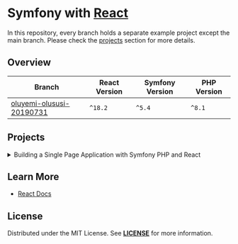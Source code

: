 # Symfony with [React][react_website]

In this repository, every branch holds a separate example project except the main branch.
Please check the [projects](#projects) section for more details.

## Overview
| Branch                                                  | React Version | Symfony Version | PHP Version |
|---------------------------------------------------------|---------------|-----------------|-------------|
| [oluyemi-olususi-20190731][oluyemi-olususi-20190731-tt] | `^18.2`       | `^5.4`          | `^8.1`      |


## Projects
<details><summary>Building a Single Page Application with Symfony PHP and React</summary>  
<p>  

[//]: # (<img)

[//]: # (src="https://user-images.githubusercontent.com/5810350/218063260-f11af1b3-7928-4ef5-832b-153befb8c1cb.png")

[//]: # (alt="Symfony UX Chart")

[//]: # (width="80%")

[//]: # (/>)

**Description:** Building a Single Page Application with Symfony PHP and React  
**Code:** [Building a Single Page Application with Symfony PHP and React][oluyemi-olususi-20190731]  
**Resources:**
- [Building a Single Page Application with Symfony PHP and React](https://www.twilio.com/blog/building-a-single-page-application-with-symfony-php-and-react)
  <br/>


#### Installation
```bash
git clone git@github.com:habibun/symfony-react.git
cd symfony-react
git checkout oluyemi-olususi-20190731
symfony composer install
yarn install
symfony server:start
```

</p>
</details>


## Learn More
- [React Docs](https://reactjs.org/docs/getting-started.html)


<!-- LICENSE -->
## License
Distributed under the MIT License. See **[LICENSE][license]** for more information.



[//]: # (Links)
[license]: https://github.com/habibun/symfony-react/blob/main/LICENSE
[raect]: https://reactjs.org/

[react_website]: https://netgen.io/layouts
[oluyemi-olususi-20190731]: https://github.com/habibun/symfony-react/tree/oluyemi-olususi-20190731
[oluyemi-olususi-20190731-tt]: https://github.com/habibun/symfony-react/tree/oluyemi-olususi-20190731 "Building a Single Page Application with Symfony PHP and React"
